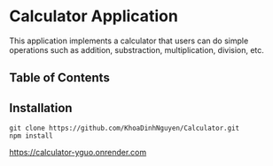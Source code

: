 # Calculator Application

This application implements a calculator that users can do simple operations such as addition, substraction, multiplication, division, etc.

## Table of Contents

## Installation

```
git clone https://github.com/KhoaDinhNguyen/Calculator.git
npm install
```

https://calculator-yguo.onrender.com
